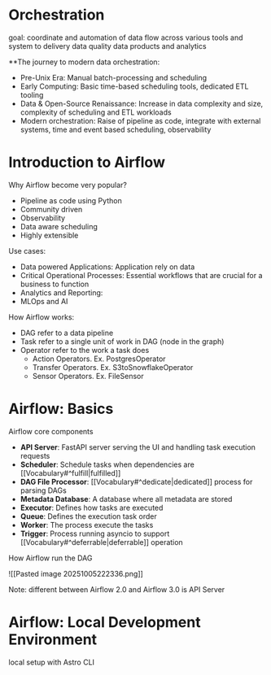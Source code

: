 # Orchestration

goal: coordinate and automation of data flow across various tools and system to delivery data quality data products and analytics 

**The journey to modern data orchestration:

* Pre-Unix Era: Manual batch-processing and scheduling 
* Early Computing: Basic time-based scheduling tools, dedicated ETL tooling 
* Data & Open-Source Renaissance: Increase in data complexity and size, complexity of scheduling and ETL workloads
* Modern orchestration: Raise of pipeline as code, integrate with external systems, time and event based scheduling, observability

# Introduction to Airflow

Why Airflow become very popular?
* Pipeline as code using Python
* Community driven
* Observability 
* Data aware scheduling 
* Highly extensible 

Use cases: 
* Data powered Applications: Application rely on data 
* Critical Operational Processes: Essential workflows that are crucial for a business to function
* Analytics and Reporting: 
* MLOps and AI

How Airflow works:
* DAG refer to a data pipeline 
* Task refer to a single unit of work in DAG (node in the graph)
* Operator refer to the work a task does 
	* Action Operators. Ex. PostgresOperator 
	* Transfer Operators. Ex. S3toSnowflakeOperator 
	* Sensor Operators. Ex. FileSensor

# Airflow: Basics

Airflow core components 
* **API Server**: FastAPI server serving the UI and handling task execution requests
* **Scheduler**: Schedule tasks when dependencies are [[Vocabulary#^fulfill|fulfilled]]
* **DAG File Processor**: [[Vocabulary#^dedicate|dedicated]] process for parsing DAGs
* **Metadata Database**: A database where all metadata are stored 
* **Executor**: Defines how tasks are executed
* **Queue**: Defines the execution task order 
* **Worker**: The process execute the tasks
* **Trigger**: Process running asyncio to support [[Vocabulary#^deferrable|deferrable]] operation

How Airflow run the DAG

![[Pasted image 20251005222336.png]]

Note: different between Airflow 2.0 and Airflow 3.0 is API Server


# Airflow: Local Development Environment

local setup with Astro CLI 